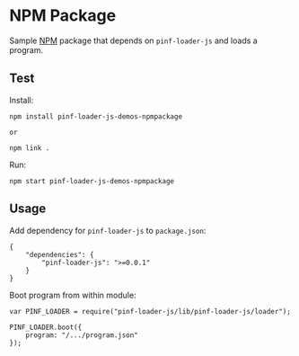 NPM Package
===========

Sample [NPM](http://npmjs.org/) package that depends on `pinf-loader-js` and loads a program.


Test
----

Install:

    npm install pinf-loader-js-demos-npmpackage
    
    or
    
    npm link .

Run:

    npm start pinf-loader-js-demos-npmpackage


Usage
-----

Add dependency for `pinf-loader-js` to `package.json`:

    {
        "dependencies": {
            "pinf-loader-js": ">=0.0.1"
        }
    }

Boot program from within module:

    var PINF_LOADER = require("pinf-loader-js/lib/pinf-loader-js/loader");

    PINF_LOADER.boot({
        program: "/.../program.json"
    });
